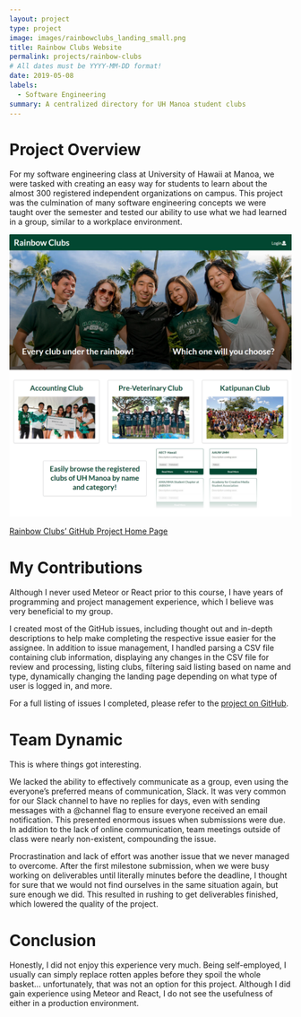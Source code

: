 ```yaml
---
layout: project
type: project
image: images/rainbowclubs_landing_small.png
title: Rainbow Clubs Website
permalink: projects/rainbow-clubs
# All dates must be YYYY-MM-DD format!
date: 2019-05-08
labels:
  - Software Engineering
summary: A centralized directory for UH Manoa student clubs
---
```


# Project Overview

For my software engineering class at University of Hawaii at Manoa, we were tasked with creating an easy way for students to learn about the almost 300 registered independent organizations on campus.  This project was the culmination of many software engineering concepts we were taught over the semester and tested our ability to use what we had learned in a group, similar to a workplace environment.

<img class="ui large centered rounded image" src="../images/rainbowclubs_landing_large.png">

[Rainbow Clubs’ GitHub Project Home Page](https://rainbowclubs.github.io/)


# My Contributions

Although I never used Meteor or React prior to this course, I have years of programming and project management experience, which I believe was very beneficial to my group.

I created most of the GitHub issues, including thought out and in-depth descriptions to help make completing the respective issue easier for the assignee.  In addition to issue management, I handled parsing a CSV file containing club information, displaying any changes in the CSV file for review and processing, listing clubs, filtering said listing based on name and type, dynamically changing the landing page depending on what type of user is logged in, and more.

For a full listing of issues I completed, please refer to the [project on GitHub](https://github.com/rainbowclubs/rainbowclubs/issues?q=is%3Aissue+assignee%3Ajohn-dobbs+is%3Aclosed).


# Team Dynamic
This is where things got interesting.

We lacked the ability to effectively communicate as a group, even using the everyone’s preferred means of communication, Slack.  It was very common for our Slack channel to have no replies for days, even with sending messages with a @channel flag to ensure everyone received an email notification.  This presented enormous issues when submissions were due.  In addition to the lack of online communication, team meetings outside of class were nearly non-existent, compounding the issue.

Procrastination and lack of effort was another issue that we never managed to overcome.  After the first milestone submission, when we were busy working on deliverables until literally minutes before the deadline, I thought for sure that we would not find ourselves in the same situation again, but sure enough we did.  This resulted in rushing to get deliverables finished, which lowered the quality of the project.


# Conclusion

Honestly, I did not enjoy this experience very much.  Being self-employed, I usually can simply replace rotten apples before they spoil the whole basket... unfortunately, that was not an option for this project.  Although I did gain experience using Meteor and React, I do not see the usefulness of either in a production environment.

